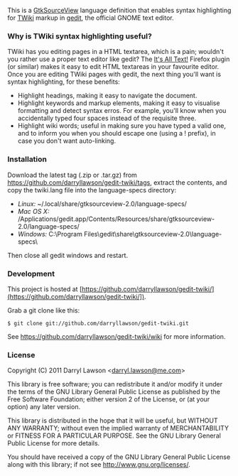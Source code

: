This is a [GtkSourceView](http://projects.gnome.org/gtksourceview/) language definition that
enables syntax highlighting for [TWiki](http://twiki.org/) markup in [gedit](http://projects.gnome.org/gedit/),
the official GNOME text editor.


### Why is TWiki syntax highlighting useful?

TWiki has you editing pages in a HTML textarea, which is a pain; wouldn't you rather use a proper
text editor like gedit? The [It's All Text!](https://addons.mozilla.org/en-US/firefox/addon/its-all-text/)
Firefox plugin (or similar) makes it easy to edit HTML textareas in your favourite editor.
Once you are editing TWiki pages with gedit, the next thing you'll want is syntax highlighting, for these benefits:

* Highlight headings, making it easy to navigate the document.
* Highlight keywords and markup elements, making it easy to visualise formatting and detect syntax erros.
  For example, you'll know when you accidentally typed four spaces instead of the requisite three.
* Highlight wiki words; useful in making sure you have typed a valid one, and to inform you when
you should escape one (using a ! prefix), in case you don't want auto-linking.


### Installation

Download the latest tag (.zip or .tar.gz) from https://github.com/darryllawson/gedit-twiki/tags, extract the contents, and
copy the twiki.lang file into the language-specs directory:

* *Linux:* ~/.local/share/gtksourceview-2.0/language-specs/
* *Mac OS X:* /Applications/gedit.app/Contents/Resources/share/gtksourceview-2.0/language-specs/
* *Windows:* C:\Program Files\gedit\share\gtksourceview-2.0\language-specs\

Then close all gedit windows and restart.


### Development

This project is hosted at [https://github.com/darryllawson/gedit-twiki/](https://github.com/darryllawson/gedit-twiki/]).

Grab a git clone like this:

    $ git clone git://github.com/darryllawson/gedit-twiki.git

See https://github.com/darryllawson/gedit-twiki/wiki for more information.


### License

Copyright (C) 2011 Darryl Lawson &lt;darryl.lawson@me.com&gt;

This library is free software; you can redistribute it and/or
modify it under the terms of the GNU Library General Public
License as published by the Free Software Foundation; either
version 2 of the License, or (at your option) any later version.

This library is distributed in the hope that it will be useful,
but WITHOUT ANY WARRANTY; without even the implied warranty of
MERCHANTABILITY or FITNESS FOR A PARTICULAR PURPOSE.  See the GNU
Library General Public License for more details.

You should have received a copy of the GNU Library General Public
License along with this library; if not see
http://www.gnu.org/licenses/.
